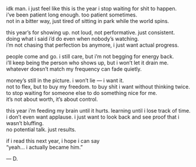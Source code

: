 idk man. i just feel like this is the year i stop waiting for shit to happen.  
i’ve been patient long enough. too patient sometimes.  
not in a bitter way, just tired of sitting in park while the world spins.

this year’s for showing up. not loud, not performative. just consistent.  
doing what i said i’d do even when nobody’s watching.  
i’m not chasing that perfection bs anymore, i just want actual progress.

people come and go. i still care, but i’m not begging for energy back.  
i’ll keep being the person who shows up, but i won’t let it drain me.  
whatever doesn’t match my frequency can fade quietly.

money’s still in the picture. i won’t lie — i want it.  
not to flex, but to buy my freedom. to buy shit i want without thinking twice.  
to stop waiting for someone else to do something nice for me.  
it’s not about worth, it’s about control.

this year i’m feeding my brain until it hurts. learning until i lose track of time.  
i don’t even want applause. i just want to look back and see proof that i wasn’t bluffing.  
no potential talk. just results.

if i read this next year, i hope i can say  
“yeah… i actually became him.”

— D.